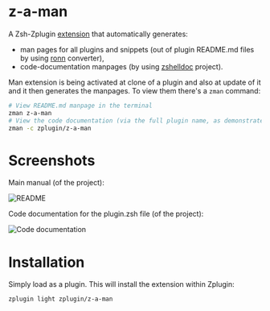 # z-a-man

A Zsh-Zplugin [extension](http://zdharma.org/zplugin/wiki/Z-PLUGINS/) that
automatically generates:

  - man pages for all plugins and snippets (out of plugin README.md files by
    using [ronn](https://github.com/rtomayko/ronn) converter),
  - code-documentation manpages (by using
    [zshelldoc](https://github.com/zdharma/zshelldoc) project).

Man extension is being activated at clone of a plugin and also at update of it
and it then generates the manpages. To view them there's a `zman` command:

```zsh
# View README.md manpage in the terminal
zman z-a-man
# View the code documentation (via the full plugin name, as demonstrated)
zman -c zplugin/z-a-man
```

# Screenshots

Main manual (of the project):

![README](https://raw.githubusercontent.com/zplugin/z-a-man/master/images/zman-readme.png)

Code documentation for the plugin.zsh file (of the project):

![Code documentation](https://raw.githubusercontent.com/zplugin/z-a-man/master/images/zman-cd.png)

# Installation

Simply load as a plugin. This will install the extension within Zplugin:

```zsh
zplugin light zplugin/z-a-man
```

<!-- vim:set ft=markdown tw=80: -->
